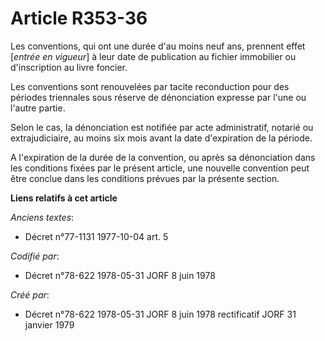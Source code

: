 # Article R353-36

Les conventions, qui ont une durée d'au moins neuf ans, prennent effet [*entrée en vigueur*] à leur date de publication au
fichier immobilier ou d'inscription au livre foncier.

Les conventions sont renouvelées par tacite reconduction pour des périodes triennales sous réserve de dénonciation expresse
par l'une ou l'autre partie.

Selon le cas, la dénonciation est notifiée par acte administratif, notarié ou extrajudiciaire, au moins six mois avant la
date d'expiration de la période.

A l'expiration de la durée de la convention, ou après sa dénonciation dans les conditions fixées par le présent article, une
nouvelle convention peut être conclue dans les conditions prévues par la présente section.

**Liens relatifs à cet article**

_Anciens textes_:

  - Décret n°77-1131 1977-10-04 art. 5

_Codifié par_:

  - Décret n°78-622 1978-05-31 JORF 8 juin 1978

_Créé par_:

  - Décret n°78-622 1978-05-31 JORF 8 juin 1978 rectificatif JORF 31 janvier 1979
